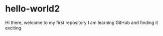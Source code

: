 # hello-world2
Hi there, welcome to my first repository
I am learning GitHub and finding it exciting
